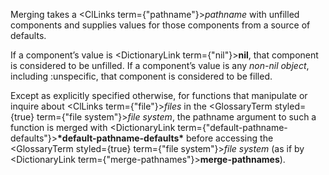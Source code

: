  



Merging takes a <ClLinks  term={"pathname"}><i>pathname</i></ClLinks> with unfilled components and supplies values for those components from a source of defaults. 



If a component’s value is <DictionaryLink  term={"nil"}><b>nil</b></DictionaryLink>, that component is considered to be unfilled. If a component’s value is any *non-nil object*, including :unspecific, that component is considered to be filled. 



Except as explicitly specified otherwise, for functions that manipulate or inquire about <ClLinks  term={"file"}><i>files</i></ClLinks> in the <GlossaryTerm styled={true} term={"file system"}><i>file system</i></GlossaryTerm>, the pathname argument to such a function is merged with <DictionaryLink  term={"default-pathname-defaults"}><b>\*default-pathname-defaults\*</b></DictionaryLink> before accessing the <GlossaryTerm styled={true} term={"file system"}><i>file system</i></GlossaryTerm> (as if by <DictionaryLink  term={"merge-pathnames"}><b>merge-pathnames</b></DictionaryLink>). 







 



 



